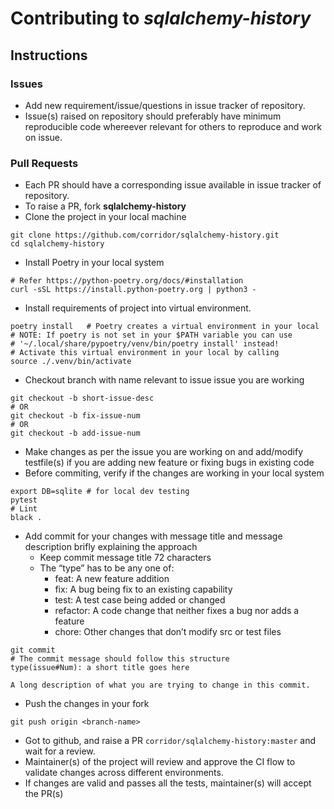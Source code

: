 # Contributing to *sqlalchemy-history*

## **Instructions**

### Issues
- Add new requirement/issue/questions in issue tracker of repository.
- Issue(s) raised on repository should preferably have minimum reproducible code whereever relevant for others to reproduce and work on issue.

### Pull Requests
- Each PR should have a corresponding issue available in issue tracker of repository.
- To raise a PR, fork **sqlalchemy-history** 
- Clone the project in your local machine
```
git clone https://github.com/corridor/sqlalchemy-history.git
cd sqlalchemy-history
```
- Install Poetry in your local system
```
# Refer https://python-poetry.org/docs/#installation 
curl -sSL https://install.python-poetry.org | python3 -
```
- Install requirements of project into virtual environment.
```
poetry install   # Poetry creates a virtual environment in your local
# NOTE: If poetry is not set in your $PATH variable you can use
# '~/.local/share/pypoetry/venv/bin/poetry install' instead!
# Activate this virtual environment in your local by calling
source ./.venv/bin/activate
```
- Checkout branch with name relevant to issue issue you are working
```
git checkout -b short-issue-desc 
# OR
git checkout -b fix-issue-num
# OR 
git checkout -b add-issue-num
```
- Make changes as per the issue you are working on and add/modify testfile(s) if you are adding new feature or fixing bugs in existing code
- Before commiting, verify if the changes are working in your local system
```
export DB=sqlite # for local dev testing
pytest
# Lint
black .
```
- Add commit for your changes with message title and message description brifly explaining the approach
    - Keep commit message title 72 characters
    - The “type” has to be any one of:
        - feat: A new feature addition
        - fix: A bug being fix to an existing capability
        - test: A test case being added or changed
        - refactor: A code change that neither fixes a bug nor adds a feature
        - chore: Other changes that don’t modify src or test files
```
git commit
# The commit message should follow this structure
type(issue#Num): a short title goes here

A long description of what you are trying to change in this commit.
```
- Push the changes in your fork 
```
git push origin <branch-name>
```
- Got to github, and raise a PR `corridor/sqlalchemy-history:master` and wait for a review.
- Maintainer(s) of the project will review and approve the CI flow to validate changes across different environments.
- If changes are valid and passes all the tests, maintainer(s) will accept the PR(s)
